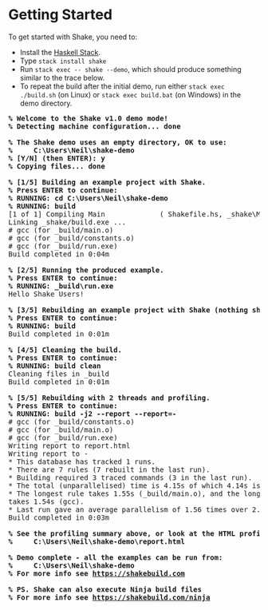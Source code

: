 # Getting Started

To get started with Shake, you need to:

* Install the [Haskell Stack](https://haskellstack.org/).
* Type `stack install shake`
* Run `stack exec -- shake --demo`, which should produce something similar to the trace below.
* To repeat the build after the initial demo, run either `stack exec ./build.sh` (on Linux) or `stack exec build.bat` (on Windows) in the demo directory.

<pre>
<!-- nosyntax --><b>% Welcome to the Shake v1.0 demo mode!
% Detecting machine configuration... done
&#32;
% The Shake demo uses an empty directory, OK to use:
%     C:\Users\Neil\shake-demo
% [Y/N] (then ENTER): y
% Copying files... done
&#32;
% [1/5] Building an example project with Shake.
% Press ENTER to continue:
% RUNNING: cd C:\Users\Neil\shake-demo
% RUNNING: build</b>
[1 of 1] Compiling Main             ( Shakefile.hs, _shake\Main.o )
Linking _shake/build.exe ...
# gcc (for _build/main.o)
# gcc (for _build/constants.o)
# gcc (for _build/run.exe)
Build completed in 0:04m
&#32;
<b>% [2/5] Running the produced example.
% Press ENTER to continue:
% RUNNING: _build\run.exe</b>
Hello Shake Users!
&#32;
<b>% [3/5] Rebuilding an example project with Shake (nothing should change).
% Press ENTER to continue:
% RUNNING: build</b>
Build completed in 0:01m
&#32;
<b>% [4/5] Cleaning the build.
% Press ENTER to continue:
% RUNNING: build clean</b>
Cleaning files in _build
Build completed in 0:01m
&#32;
<b>% [5/5] Rebuilding with 2 threads and profiling.
% Press ENTER to continue:
% RUNNING: build -j2 --report --report=-</b>
# gcc (for _build/constants.o)
# gcc (for _build/main.o)
# gcc (for _build/run.exe)
Writing report to report.html
Writing report to -
* This database has tracked 1 runs.
* There are 7 rules (7 rebuilt in the last run).
* Building required 3 traced commands (3 in the last run).
* The total (unparallelised) time is 4.15s of which 4.14s is traced commands.
* The longest rule takes 1.55s (_build/main.o), and the longest traced command
takes 1.54s (gcc).
* Last run gave an average parallelism of 1.56 times over 2.66s.
Build completed in 0:03m
&#32;
<b>% See the profiling summary above, or look at the HTML profile report in
%     C:\Users\Neil\shake-demo\report.html
&#32;
% Demo complete - all the examples can be run from:
%     C:\Users\Neil\shake-demo
% For more info see <a href="https://www.shakebuild.com/">https://shakebuild.com</a>
&#32;
% PS. Shake can also execute Ninja build files
% For more info see <a href="https://www.shakebuild.com/ninja">https://shakebuild.com/ninja</a></b>
</pre>
